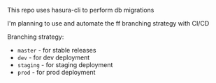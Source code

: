 This repo uses hasura-cli to perform db migrations

I'm planning to use and automate the ff branching strategy with CI/CD

Branching strategy:
- `master` - for stable releases
- `dev` - for dev deployment
- `staging` - for staging deployment
- `prod` - for prod deployment
